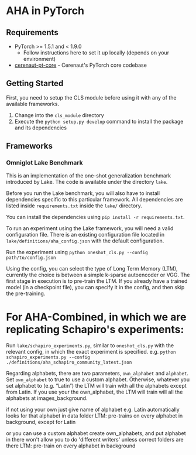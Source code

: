 # AHA in PyTorch

## Requirements

- PyTorch >= 1.5.1 and < 1.9.0
  - Follow instructions here to set it up locally (depends on your environment)
- [cerenaut-pt-core](https://github.com/Cerenaut/cerenaut-pt-core) - Cerenaut's PyTorch core codebase

## Getting Started

First, you need to setup the CLS module before using it with any of the available frameworks.

1. Change into the `cls_module` directory
2. Execute the `python setup.py develop` command to install the package and its dependencies

## Frameworks

### Omniglot Lake Benchmark

This is an implementation of the one-shot generalization benchmark introduced by Lake. The code is available under the directory `lake`.

Before you run the Lake benchmark, you will also have to install dependencies specific to this particular framework. All dependencies are listed inside `requirements.txt` inside the `lake/` directory.

You can install the dependencies using `pip install -r requirements.txt`.

To run an experiment using the Lake framework, you will need a valid configuration file. There is an existing configuration
file located in `lake/definitions/aha_config.json` with the default configuration.

Run the experiment using `python oneshot_cls.py --config path/to/config.json`

Using the config, you can select the type of Long Term Memory (LTM), currently the choice is between a simple k-sparse autoencoder or VGG.
The first stage in execution is to pre-train the LTM.
If you already have a trained model (in a checkpoint file), you can specify it in the config, and then skip the pre-training.



# For AHA-Combined, in which we are replicating Schapiro's experiments:

Run `lake/schapiro_experiments.py`, similar to `oneshot_cls.py` with the relevant config, in which the exact experiment is specified.
e.g. `python schapiro_experiments.py --config ./definitions/aha_schapiro_community_latest.json`

Regarding alphabets, there are two parameters, `own_alphabet` and `alphabet`. 
Set `own_alphabet` to true to use a custom alphabet.
Otherwise, whatever you set alphabet to (e.g. “Latin”) the LTM will train with all the alphabets except from Latin. 
If you use your the own_alphabet, the LTM will train will all the alphabets at images_background.


if not using your own
just give name of alphabet e.g. Latin
automatically looks for that alphabet in data folder
LTM: pre-trains on every alphabet in background, except for Latin

or you can use a custom alphabet
create own_alphabets, and put alphabet in there
won't allow you to do 'different writers' unless correct folders are there
LTM: pre-train on every alphabet in background


